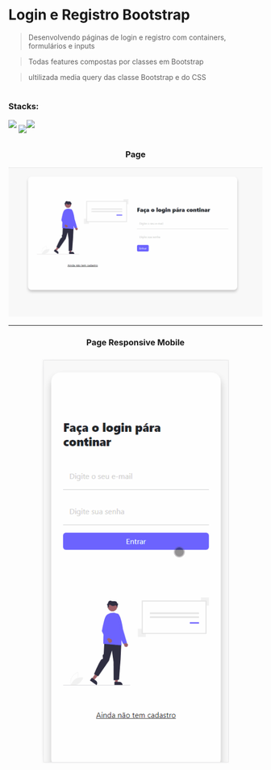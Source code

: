 # Login e Registro Bootstrap

> Desenvolvendo páginas de login e registro com containers, formulários e inputs

> Todas features compostas por classes em Bootstrap

> ultilizada media query das classe Bootstrap e do CSS

#

### Stacks:

<div style="align-items: center">
<img src="https://cdn.jsdelivr.net/gh/devicons/devicon/icons/html5/html5-original.svg" width=50/>
<img style="margin: 0px 0px -10px" src="https://cdn.jsdelivr.net/gh/devicons/devicon/icons/bootstrap/bootstrap-original-wordmark.svg" width=60/><img src="https://cdn.jsdelivr.net/gh/devicons/devicon/icons/css3/css3-original-wordmark.svg" width=60/>
</div>

#

<div style="text-align: center">

<h3>Page</h3>

<img src="./assets/images/pageloginbootstrap.gif" />

<hr>

<h3>Page Responsive Mobile<h3>

<img src="assets/images/responsivepageloginbootstrap.gif" height="800">

</div>
